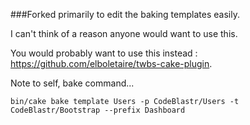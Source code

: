 
###Forked primarily to edit the baking templates easily.  

I can't think of a reason anyone would want to use this. 

You would probably want to use this instead : https://github.com/elboletaire/twbs-cake-plugin.

Note to self, bake command...

```
bin/cake bake template Users -p CodeBlastr/Users -t CodeBlastr/Bootstrap --prefix Dashboard
```
